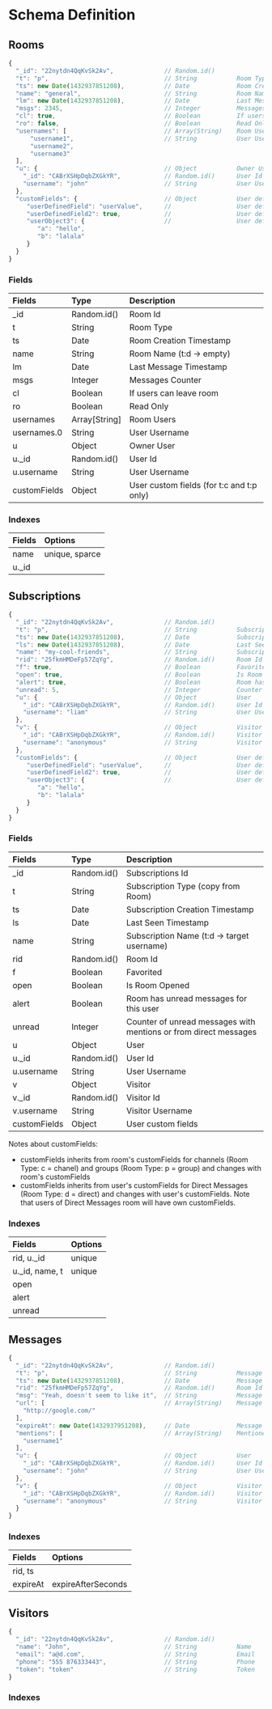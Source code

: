 # Schema Definition

## Rooms

```javascript
{
  "_id": "22nytdn4QqKvSk2Av",              // Random.id()
  "t": "p",                                // String           Room Type: c = chanel, d = direct, p (change to g) = group, v = visitor
  "ts": new Date(1432937851208),           // Date             Room Creation Timestamp
  "name": "general",                       // String           Room Name (t:d -> empty)
  "lm": new Date(1432937851208),           // Date             Last Message Timestamp
  "msgs": 2345,                            // Integer          Messages Counter
  "cl": true,                              // Boolean          If users can leave room
  "ro": false,                             // Boolean          Read Only
  "usernames": [                           // Array(String)    Room Users
      "username1",                         // String           User Username
      "username2",
      "username3"
  ],
  "u": {                                   // Object           Owner User
    "_id": "CABrXSHpDqbZXGkYR",            // Random.id()      User Id
    "username": "john"                     // String           User Username
  },
  "customFields": {                        // Object           User defined custom fields (for t:c and t:p only)
     "userDefinedField": "userValue",      //                  User defined field example
     "userDefinedField2": true,            //                  User defined field example
     "userObject3": {                      //                  User defined field example
        "a": "hello",
        "b": "lalala"
     }
  }
}
```

### Fields

| Fields | Type | Description |
| :--- | :--- | :--- |
| \_id | Random.id\(\) | Room Id |
| t | String | Room Type |
| ts | Date | Room Creation Timestamp |
| name | String | Room Name \(t:d -&gt; empty\) |
| lm | Date | Last Message Timestamp |
| msgs | Integer | Messages Counter |
| cl | Boolean | If users can leave room |
| ro | Boolean | Read Only |
| usernames | Array\[String\] | Room Users |
| usernames.0 | String | User Username |
| u | Object | Owner User |
| u.\_id | Random.id\(\) | User Id |
| u.username | String | User Username |
| customFields | Object | User custom fields \(for t:c and t:p only\) |

### Indexes

| Fields | Options |
| :--- | :--- |
| name | unique, sparce |
| u.\_id |  |

## Subscriptions

```javascript
{
  "_id": "22nytdn4QqKvSk2Av",              // Random.id()
  "t": "p",                                // String           Subscription Type (copy from Room)
  "ts": new Date(1432937851208),           // Date             Subscription Creation Timestamp
  "ls": new Date(1432937851208),           // Date             Last Seen Timestamp
  "name": "my-cool-friends",               // String           Subscription Name (t:d -> target username)
  "rid": "25fkmHMDeFp57ZqYg",              // Random.id()      Room Id
  "f": true,                               // Boolean          Favorited
  "open": true,                            // Boolean          Is Room Opened
  "alert": true,                           // Boolean          Room has unread messages for this user
  "unread": 5,                             // Integer          Counter of unread messages with mentions or from direct messages
  "u": {                                   // Object           User
    "_id": "CABrXSHpDqbZXGkYR",            // Random.id()      User Id
    "username": "liam"                     // String           User Username
  },
  "v": {                                   // Object           Visitor
    "_id": "CABrXSHpDqbZXGkYR",            // Random.id()      Visitor Id
    "username": "anonymous"                // String           Visitor Username
  },
  "customFields": {                        // Object           User defined custom fields
     "userDefinedField": "userValue",      //                  User defined field example
     "userDefinedField2": true,            //                  User defined field example
     "userObject3": {                      //                  User defined field example
        "a": "hello",
        "b": "lalala"
     }
  }
}
```

### Fields

| Fields | Type | Description |
| :--- | :--- | :--- |
| \_id | Random.id\(\) | Subscriptions Id |
| t | String | Subscription Type \(copy from Room\) |
| ts | Date | Subscription Creation Timestamp |
| ls | Date | Last Seen Timestamp |
| name | String | Subscription Name \(t:d -&gt; target username\) |
| rid | Random.id\(\) | Room Id |
| f | Boolean | Favorited |
| open | Boolean | Is Room Opened |
| alert | Boolean | Room has unread messages for this user |
| unread | Integer | Counter of unread messages with mentions or from direct messages |
| u | Object | User |
| u.\_id | Random.id\(\) | User Id |
| u.username | String | User Username |
| v | Object | Visitor |
| v.\_id | Random.id\(\) | Visitor Id |
| v.username | String | Visitor Username |
| customFields | Object | User custom fields |

Notes about customFields:

* customFields inherits from room's customFields for channels \(Room Type: c = chanel\) and groups \(Room Type: p = group\) and changes with room's customFields
* customFields inherits from user's customFields for Direct Messages \(Room Type: d = direct\) and changes with user's customFields. Note that users of Direct Messages room will have own customFields.

### Indexes

| Fields | Options |
| :--- | :--- |
| rid, u.\_id | unique |
| u.\_id, name, t | unique |
| open |  |
| alert |  |
| unread |  |

## Messages

```javascript
{
  "_id": "22nytdn4QqKvSk2Av",              // Random.id()
  "t": "p",                                // String           Message Type
  "ts": new Date(1432937851208),           // Date             Message Creation Timestamp
  "rid": "25fkmHMDeFp57ZqYg",              // Random.id()      Room Id
  "msg": "Yeah, doesn't seem to like it",  // String           Message Body
  "url": [                                 // Array(String)    Message URLs
    "http://google.com/"
  ],
  "expireAt": new Date(1432937951208),     // Date             Message auto-delete trigger
  "mentions": [                            // Array(String)    Mentioned Usernames
    "username1"
  ],
  "u": {                                   // Object           User
    "_id": "CABrXSHpDqbZXGkYR",            // Random.id()      User Id
    "username": "john"                     // String           User Username
  },
  "v": {                                   // Object           Visitor
    "_id": "CABrXSHpDqbZXGkYR",            // Random.id()      Visitor Id
    "username": "anonymous"                // String           Visitor Username
  }
}
```

### Indexes

| Fields | Options |
| :--- | :--- |
| rid, ts |  |
| expireAt | expireAfterSeconds |

## Visitors

```javascript
{
  "_id": "22nytdn4QqKvSk2Av",              // Random.id()
  "name": "John",                          // String           Name
  "email": "a@d.com",                      // String           Email
  "phone": "555 876333443",                // String           Phone
  "token": "token"                         // String           Token
}
```

### Indexes

